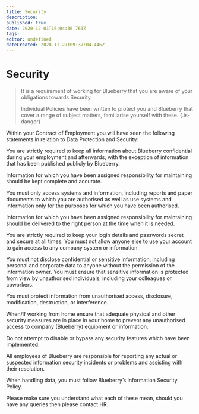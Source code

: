 ```yaml
---
title: Security
description: 
published: true
date: 2020-12-01T16:04:36.763Z
tags: 
editor: undefined
dateCreated: 2020-11-27T09:37:04.446Z
---
```


#  Security

> It is a requirement of working for Blueberry that you are aware of your obligations towards Security.
>  
> Individual Policies have been written to protect you and Blueberry that cover a range of subject matters, familiarise yourself with these.
{.is-danger}



Within your Contract of Employment you will have seen the following statements in relation to Data Protection and Security:

You are strictly required to keep all information about Blueberry confidential during your employment and afterwards, with the exception of information that has been published publicly by Blueberry.

Information for which you have been assigned responsibility for maintaining should be kept complete and accurate.

You must only access systems and information, including reports and paper documents to which you are authorised as well as use systems and information only for the purposes for which you have been authorised.

Information for which you have been assigned responsibility for maintaining should be delivered to the right person at the time when it is needed.

You are strictly required to keep your login details and passwords secret and secure at all times. You must not allow anyone else to use your account to gain access to any company system or information.

You must not disclose confidential or sensitive information, including personal and corporate data to anyone without the permission of the information owner. You must ensure that sensitive information is protected from view by unauthorised individuals, including your colleagues or coworkers. 

You must protect information from unauthorised access, disclosure, modification, destruction, or interference.

When/If working from home ensure that adequate physical and other security measures are in place in your home to prevent any unauthorised access to company (Blueberry) equipment or information.

Do not attempt to disable or bypass any security features which have been implemented.

All employees of Blueberry are responsible for reporting any actual or suspected information security incidents or problems and assisting with their resolution.

When handling data, you must follow Blueberry’s Information Security Policy.

Please make sure you understand what each of these mean, should you have any queries then please contact HR.
